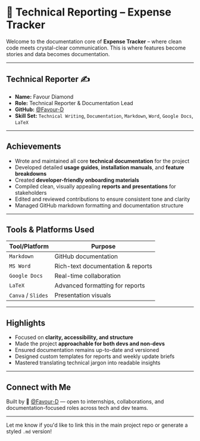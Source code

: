 # 📝 Technical Reporting – Expense Tracker

Welcome to the documentation core of **Expense Tracker** – where clean code meets crystal-clear communication. This is where features become stories and data becomes documentation.

---

## Technical Reporter ✍️

- **Name:** Favour Diamond  
- **Role:** Technical Reporter & Documentation Lead  
- **GitHub:** [@Favour-D](https://github.com/Favour-D)  
- **Skill Set:** `Technical Writing`, `Documentation`, `Markdown`, `Word`, `Google Docs`, `LaTeX`

---

## Achievements

- Wrote and maintained all core **technical documentation** for the project  
- Developed detailed **usage guides**, **installation manuals**, and **feature breakdowns**  
- Created **developer-friendly onboarding materials**  
- Compiled clean, visually appealing **reports and presentations** for stakeholders  
- Edited and reviewed contributions to ensure consistent tone and clarity  
- Managed GitHub markdown formatting and documentation structure  

---

## Tools & Platforms Used

| Tool/Platform | Purpose                            |
|----------------|------------------------------------|
| `Markdown`     | GitHub documentation               |
| `MS Word`      | Rich-text documentation & reports  |
| `Google Docs`  | Real-time collaboration            |
| `LaTeX`        | Advanced formatting for reports    |
| `Canva` / `Slides` | Presentation visuals           |

---

## Highlights

- Focused on **clarity, accessibility, and structure**  
- Made the project **approachable for both devs and non-devs**  
- Ensured documentation remains up-to-date and versioned  
- Designed custom templates for reports and weekly update briefs  
- Mastered translating technical jargon into readable insights  

---

## Connect with Me

Built by 🔗 [@Favour-D](https://github.com/Favour-D) — open to internships, collaborations, and documentation-focused roles across tech and dev teams.

---

Let me know if you'd like to link this in the main project repo or generate a styled `.md` version!
